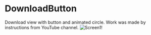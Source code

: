 # DownloadButton
Download view with button and animated circle. Work was made by instructions from YouTube channel.
![Screen1!](https://drive.google.com/file/d/1b8Zdc13koaBKPNka7wMLiw8wX8LG9eBU/view?usp=sharing)
